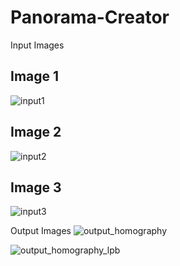 # Panorama-Creator
Input Images
## Image 1
![input1](https://user-images.githubusercontent.com/30778983/38466788-0436fe28-3b4c-11e8-86c8-89d4e0bb7228.jpg)

## Image 2
![input2](https://user-images.githubusercontent.com/30778983/38466790-0781647e-3b4c-11e8-9869-4661da26ebf8.jpg)

## Image 3
![input3](https://user-images.githubusercontent.com/30778983/38466791-09c2707a-3b4c-11e8-9a6e-92ce78ad66ed.jpg)

Output Images
![output_homography](https://user-images.githubusercontent.com/30778983/38466792-0b872b76-3b4c-11e8-93c2-c878add76e16.png)

![output_homography_lpb](https://user-images.githubusercontent.com/30778983/38466793-0d7077e4-3b4c-11e8-82c3-79ebf0d4ca53.png)

